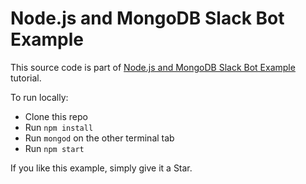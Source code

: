 # Node.js and MongoDB Slack Bot Example

This source code is part of [Node.js and MongoDB Slack Bot Example](https://www.djamware.com/post/5a500c9380aca7059c142973/nodejs-and-mongodb-slack-bot-example) tutorial.

To run locally:
* Clone this repo
* Run `npm install`
* Run `mongod` on the other terminal tab
* Run `npm start`

If you like this example, simply give it a Star.
